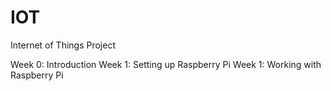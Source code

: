 # IOT
Internet of Things Project

Week 0: Introduction
Week 1: Setting up Raspberry Pi
Week 1: Working with Raspberry Pi
